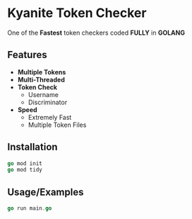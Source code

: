 # Kyanite Token Checker
One of the **Fastest** token checkers coded **FULLY** in **GOLANG**



## Features

- **Multiple Tokens**
- **Multi-Threaded**
- **Token Check**
    - Username
    - Discriminator
- **Speed**
    - Extremely Fast
    - Multiple Token Files

## Installation

```go
go mod init
go mod tidy
```
## Usage/Examples


```go 
go run main.go
```
